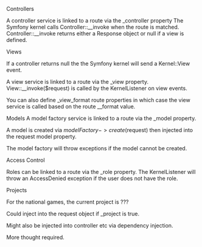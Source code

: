 
Controllers

A controller service is linked to a route via the _controller property
The Symfony kernel calls Controller::__invoke when the route is matched.
Controller::__invoke returns either a Response object or null if a view is defined.

Views

If a controller returns null the the Symfony kernel will send a Kernel::View event.

A view service is linked to a route via the _view property.
View::__invoke($request) is called by the KernelListener on view events.

You can also define _view_format route properties in which case the view service is called based on the route __format value.

Models
A model factory service is linked to a route via the _model property.

A model is created via $modelFactory->create($request) then injected into the request model property.

The model factory will throw exceptions if the model cannot be created.

Access Control

Roles can be linked to a route via the _role property.
The KernelListener will throw an AccessDenied exception if the user does not have the role.

Projects

For the national games, the current project is ???

Could inject into the request object if _project is true.

Might also be injected into controller etc via dependency injection.

More thought required.
